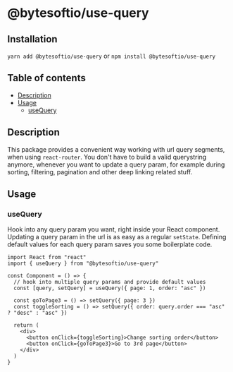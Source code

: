 # @bytesoftio/use-query

## Installation

`yarn add @bytesoftio/use-query` or `npm install @bytesoftio/use-query`

## Table of contents

<!-- START doctoc generated TOC please keep comment here to allow auto update -->
<!-- DON'T EDIT THIS SECTION, INSTEAD RE-RUN doctoc TO UPDATE -->


- [Description](#description)
- [Usage](#usage)
  - [useQuery](#usequery)

<!-- END doctoc generated TOC please keep comment here to allow auto update -->

## Description

This package provides a convenient way working with url query segments, when using `react-router`. You don't have to
build a valid querystring anymore, whenever you want to update a query param, for example during sorting, filtering, 
pagination and other deep linking related stuff.

## Usage

### useQuery

Hook into any query param you want, right inside your React component. Updating a query param in the url is as easy
as a regular `setState`. Defining default values for each query param saves you some boilerplate code.

```tsx
import React from "react"
import { useQuery } from "@bytesoftio/use-query"

const Component = () => {
  // hook into multiple query params and provide default values 
  const [query, setQuery] = useQuery({ page: 1, order: "asc" })
  
  const goToPage3 = () => setQuery({ page: 3 })
  const toggleSorting = () => setQuery({ order: query.order === "asc" ? "desc" : "asc" })
  
  return (
    <div>
      <button onClick={toggleSorting}>Change sorting order</button> 
      <button onClick={goToPage3}>Go to 3rd page</button>
    </div>
  )
}
```